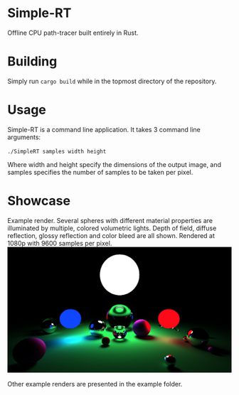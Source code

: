 # Simple-RT
Offline CPU path-tracer built entirely in Rust.

# Building
Simply run `cargo build` while in the topmost directory of the repository.

# Usage
Simple-RT is a command line application. It takes 3 command line arguments:

`./SimpleRT samples width height`

Where width and height specify the dimensions of the output image, and samples specifies the number of samples to be taken per pixel.

# Showcase
Example render. Several spheres with different material properties are illuminated by multiple, colored volumetric lights.
Depth of field, diffuse reflection, glossy reflection and color bleed are all shown.
Rendered at 1080p with 9600 samples per pixel.
![image](trace.png)

Other example renders are presented in the example folder.
